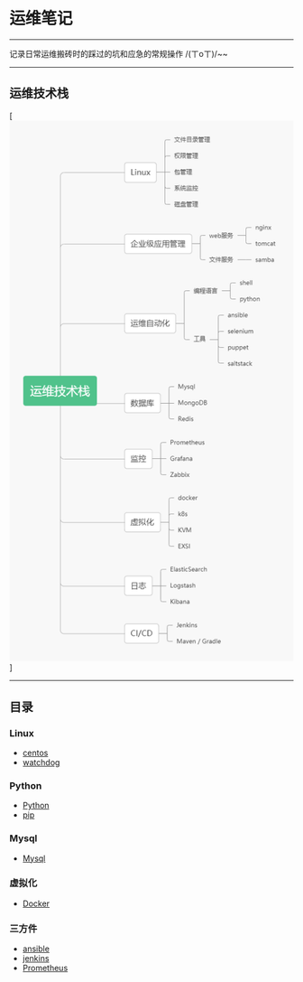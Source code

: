 # 运维笔记
----
记录日常运维搬砖时的踩过的坑和应急的常规操作 /(ㄒoㄒ)/~~

----------
## 运维技术栈
[![运维技术栈](img/运维技术栈.png)]


----------


## 目录

### Linux

 - [centos](Linux/centos.md)
 - [watchdog](Linux/watchdog.md)

### Python

 - [Python](Python/Python.md)
 - [pip](Python/pip/pip.md)

###  Mysql

 - [Mysql](mysql/mysql.md)

### 虚拟化
 - [Docker](docker/docker.md)

### 三方件
 - [ansible](3rd_components/ansible/ansible.md)
 - [jenkins](3rd_components/jenkins.md)
 - [Prometheus](3rd_components/prometheus/prometheus.md)
   

